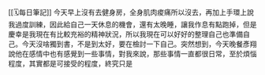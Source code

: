 [[🗓️每日筆記]]
今天早上沒有去健身房，全身肌肉痠痛所以沒去，再加上手環上說我過度訓練，因此給自己一天休息的機會，還有太晚睡，讓我作息有點跑掉，但是慶幸是我現在有比較充裕的精神狀況，所以我現在可以好好的整理自己也準備自己。今天沒啥獨到書，不是到太好，要在檢討一下自己。突然想到，今天晚餐彥翔說他在感情中也有感覺到一些事情，對我來說，那些事情一直都很日常，至於煩惱程度，其實都是可接受的程度，終究只是